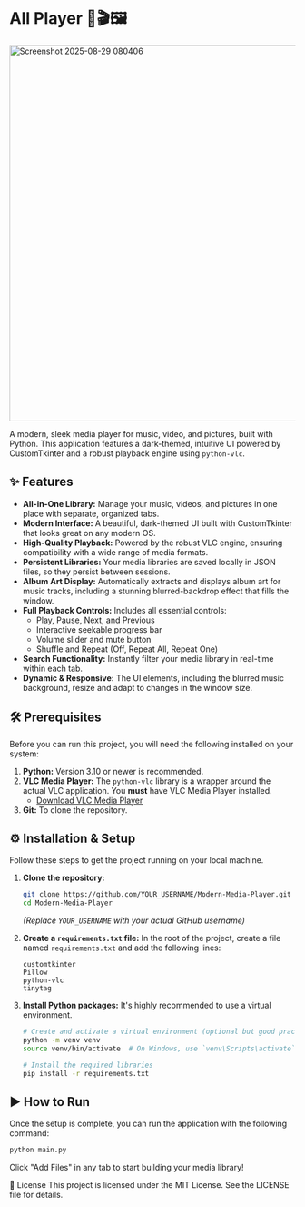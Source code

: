 # All Player 🎵🎬🖼️

<img width="1053" height="661" alt="Screenshot 2025-08-29 080406" src="https://github.com/user-attachments/assets/e6d08b72-cb7f-465b-85b7-25ec47ccdb4f" />


A modern, sleek media player for music, video, and pictures, built with Python. This application features a dark-themed, intuitive UI powered by CustomTkinter and a robust playback engine using `python-vlc`.

## ✨ Features

- **All-in-One Library:** Manage your music, videos, and pictures in one place with separate, organized tabs.
- **Modern Interface:** A beautiful, dark-themed UI built with CustomTkinter that looks great on any modern OS.
- **High-Quality Playback:** Powered by the robust VLC engine, ensuring compatibility with a wide range of media formats.
- **Persistent Libraries:** Your media libraries are saved locally in JSON files, so they persist between sessions.
- **Album Art Display:** Automatically extracts and displays album art for music tracks, including a stunning blurred-backdrop effect that fills the window.
- **Full Playback Controls:** Includes all essential controls:
    - Play, Pause, Next, and Previous
    - Interactive seekable progress bar
    - Volume slider and mute button
    - Shuffle and Repeat (Off, Repeat All, Repeat One)
- **Search Functionality:** Instantly filter your media library in real-time within each tab.
- **Dynamic & Responsive:** The UI elements, including the blurred music background, resize and adapt to changes in the window size.

## 🛠️ Prerequisites

Before you can run this project, you will need the following installed on your system:

1.  **Python:** Version 3.10 or newer is recommended.
2.  **VLC Media Player:** The `python-vlc` library is a wrapper around the actual VLC application. You **must** have VLC Media Player installed.
    - [Download VLC Media Player](https://www.videolan.org/vlc/)
3.  **Git:** To clone the repository.

## ⚙️ Installation & Setup

Follow these steps to get the project running on your local machine.

1.  **Clone the repository:**
    ```bash
    git clone https://github.com/YOUR_USERNAME/Modern-Media-Player.git
    cd Modern-Media-Player
    ```
    *(Replace `YOUR_USERNAME` with your actual GitHub username)*

2.  **Create a `requirements.txt` file:**
    In the root of the project, create a file named `requirements.txt` and add the following lines:
    ```
    customtkinter
    Pillow
    python-vlc
    tinytag
    ```

3.  **Install Python packages:**
    It's highly recommended to use a virtual environment.
    ```bash
    # Create and activate a virtual environment (optional but good practice)
    python -m venv venv
    source venv/bin/activate  # On Windows, use `venv\Scripts\activate`

    # Install the required libraries
    pip install -r requirements.txt
    ```

## ▶️ How to Run

Once the setup is complete, you can run the application with the following command:

```bash
python main.py
```

Click "Add Files" in any tab to start building your media library!

📄 License
This project is licensed under the MIT License. See the LICENSE file for details.
